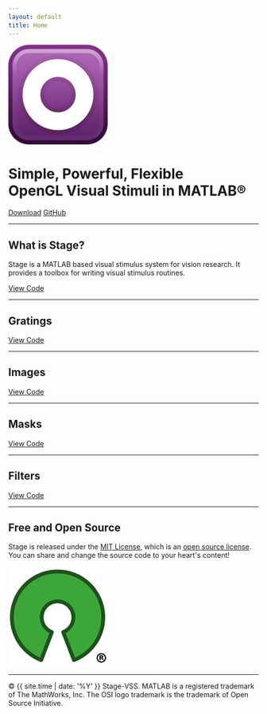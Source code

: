 ```yaml
---
layout: default
title: Home
---
```


<img src="public/images/logo@2x.png" width="200" height="200">
<h1>Simple, Powerful, Flexible<br>
OpenGL Visual Stimuli in MATLAB&reg;</h1>
<p>
  <a href="{{ site.github.repo }}/releases/download/{{ site.version }}/Stage.mltbx" class="btn">Download</a>
  <a href="{{ site.github.repo }}" class="btn">GitHub</a>
</p>

<hr>

## What is Stage?
Stage is a MATLAB based visual stimulus system for vision research. It provides a toolbox for writing visual stimulus routines.

<div class="gfyitem" data-title="false" data-autoplay="false" data-controls="false" data-expand="false" data-id="ImpressionableRespectfulDogwoodtwigborer"></div>

<p>
  <a href="{{ site.github.repo }}/blob/master/src/main/matlab/%2Bstage/%2Bdemos/checkerboard.m" class="btn">View Code</a>
</p>

<hr>

## Gratings

<div class="gfyitem" data-title="false" data-autoplay="false" data-controls="false" data-expand="false" data-id="CapitalOffbeatEnglishsetter"></div>

<p>
  <a href="{{ site.github.repo }}/blob/master/src/main/matlab/%2Bstage/%2Bdemos/gabor.m" class="btn">View Code</a>
</p>

<hr>

## Images

<div class="gfyitem" data-title="false" data-autoplay="false" data-controls="false" data-expand="false" data-id="DevotedTerribleHen"></div>

<p>
  <a href="{{ site.github.repo }}/blob/master/src/main/matlab/%2Bstage/%2Bdemos/images.m" class="btn">View Code</a>
</p>

<hr>

## Masks

<div class="gfyitem" data-title="false" data-autoplay="false" data-controls="false" data-expand="false" data-id="SnivelingLightCanine"></div>

<p>
  <a href="{{ site.github.repo }}/blob/master/src/main/matlab/%2Bstage/%2Bdemos/aperture.m" class="btn">View Code</a>
</p>

<hr>

## Filters

<div class="gfyitem" data-title="false" data-autoplay="false" data-controls="false" data-expand="false" data-id="RegularGoldenFrilledlizard"></div>

<p>
  <a href="{{ site.github.repo }}/blob/master/src/main/matlab/%2Bstage/%2Bdemos/filters.m" class="btn">View Code</a>
</p>

<hr>

## Free and Open Source
Stage is released under the [MIT License](https://opensource.org/licenses/MIT), which is an [open source license](https://opensource.org/docs/osd). You can share and change the source code to your heart's content!

<img src="public/images/osi@2x.png" width="200" height="200">

<hr>

&copy; {{ site.time | date: '%Y' }} Stage-VSS. MATLAB is a registered trademark of The MathWorks, Inc. The OSI logo trademark is the trademark of Open Source Initiative.
